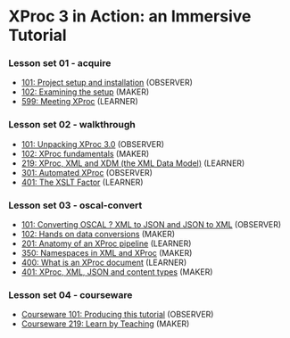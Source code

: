 


# XProc 3 in Action: an Immersive Tutorial

### Lesson set 01 - acquire

* [101: Project setup and installation](Lesson01/acquire_101.md) (OBSERVER)
* [102: Examining the setup](Lesson01/acquire_102.md) (MAKER)
* [599: Meeting XProc](Lesson01/acquire_599.md) (LEARNER)

### Lesson set 02 - walkthrough

* [101: Unpacking XProc 3.0](Lesson02/walkthrough_101.md) (OBSERVER)
* [102: XProc fundamentals](Lesson02/walkthrough_102.md) (MAKER)
* [219: XProc, XML and XDM  (the XML Data Model)](Lesson02/walkthrough_219.md) (LEARNER)
* [301: Automated XProc](Lesson02/walkthrough_301.md) (OBSERVER)
* [401: The XSLT Factor](Lesson02/walkthrough_401.md) (LEARNER)

### Lesson set 03 - oscal-convert

* [101: Converting OSCAL ? XML to JSON and JSON to XML](Lesson03/oscal-convert_101.md) (OBSERVER)
* [102: Hands on data conversions](Lesson03/oscal-convert_102.md) (MAKER)
* [201: Anatomy of an XProc pipeline](Lesson03/oscal-convert_201.md) (LEARNER)
* [350: Namespaces in XML and XProc](Lesson03/oscal-convert_350.md) (MAKER)
* [400: What is an XProc document](Lesson03/oscal-convert_400.md) (LEARNER)
* [401: XProc, XML, JSON and content types](Lesson03/oscal-convert_401.md) (MAKER)

### Lesson set 04 - courseware

* [Courseware 101: Producing this tutorial](Lesson04/courseware_101.md) (OBSERVER)
* [Courseware 219: Learn by Teaching](Lesson04/courseware_219.md) (MAKER)
